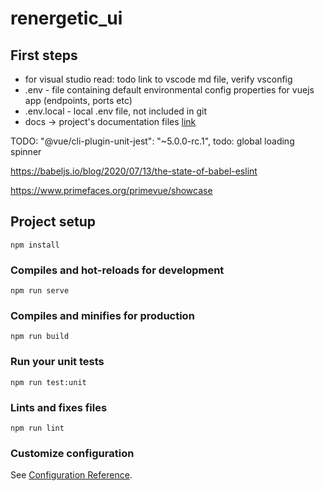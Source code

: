# renergetic_ui

## First steps

* for visual studio read: todo link to vscode md file, verify vsconfig
* .env - file containing default environmental config properties for vuejs app (endpoints, ports etc)
* .env.local - local  .env file, not included in git 
* docs -> project's documentation files [link]('./docs/docs.md')

TODO:
 "@vue/cli-plugin-unit-jest": "~5.0.0-rc.1",
 todo: global loading spinner

 https://babeljs.io/blog/2020/07/13/the-state-of-babel-eslint

https://www.primefaces.org/primevue/showcase
## Project setup
```
npm install
```

### Compiles and hot-reloads for development
```
npm run serve
```

### Compiles and minifies for production
```
npm run build
```

### Run your unit tests
```
npm run test:unit
```

### Lints and fixes files
```
npm run lint
```

### Customize configuration
See [Configuration Reference](https://cli.vuejs.org/config/).
